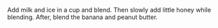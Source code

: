 Add milk and ice in a cup and blend. Then slowly add little honey while blending. After, blend the banana and peanut butter.
